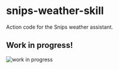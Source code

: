 # snips-weather-skill
Action code for the Snips weather assistant.

## Work in progress!

![work in progress](https://media.giphy.com/media/o0vwzuFwCGAFO/giphy.gif)
